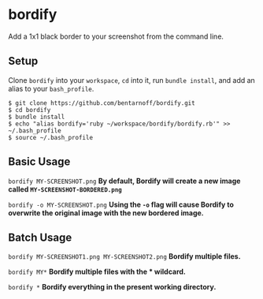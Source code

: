 # bordify
Add a 1x1 black border to your screenshot from the command line.

## Setup
Clone `bordify` into your `workspace`, `cd` into it, run `bundle install`, and add an alias to your `bash_profile`. 
```
$ git clone https://github.com/bentarnoff/bordify.git
$ cd bordify
$ bundle install
$ echo "alias bordify='ruby ~/workspace/bordify/bordify.rb'" >> ~/.bash_profile
$ source ~/.bash_profile
```

## Basic Usage

`bordify MY-SCREENSHOT.png`
**By default, Bordify will create a new image called `MY-SCREENSHOT-BORDERED.png`**

`bordify -o MY-SCREENSHOT.png`
**Using the `-o` flag will cause Bordify to overwrite the original image with the new bordered image.**

## Batch Usage

`bordify MY-SCREENSHOT1.png MY-SCREENSHOT2.png`
**Bordify multiple files.**

`bordify MY*`
**Bordify multiple files with the * wildcard.**

`bordify *`
**Bordify everything in the present working directory.**
